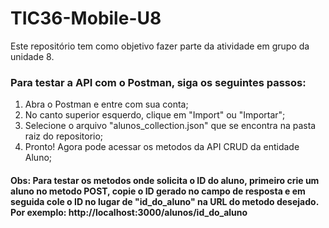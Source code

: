 # TIC36-Mobile-U8

Este repositório tem como objetivo fazer parte da atividade em grupo da unidade 8.

### Para testar a API com o Postman, siga os seguintes passos:

1. Abra o Postman e entre com sua conta;
2. No canto superior esquerdo, clique em "Import" ou "Importar";
3. Selecione o arquivo "alunos_collection.json" que se encontra na pasta raiz do repositorio;
4. Pronto! Agora pode acessar os metodos da API CRUD da entidade Aluno;

#### Obs: Para testar os metodos onde solicita o ID do aluno, primeiro crie um aluno no metodo POST, copie o ID gerado no campo de resposta e em seguida cole o ID no lugar de "id_do_aluno" na URL do metodo desejado. Por exemplo: http://localhost:3000/alunos/id_do_aluno
